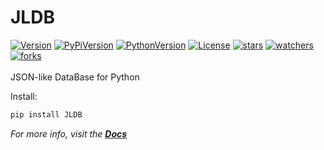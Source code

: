 # JLDB
[![Version](https://img.shields.io/github/release/HidekiHrk/JLDB.svg)](https://github.com/HidekiHrk/JLDB/releases/latest) [![PyPiVersion](https://img.shields.io/pypi/v/JLDB.svg)](https://pypi.org/project/JLDB/) [![PythonVersion](https://img.shields.io/pypi/pyversions/JLDB.svg)](https://pypi.org/search/?c=Programming+Language+%3A%3A+Python+%3A%3A+3.7) [![License](https://img.shields.io/github/license/HidekiHrk/JLDB.svg)](https://github.com/HidekiHrk/JLDB/blob/master/LICENSE) [![stars](https://img.shields.io/github/stars/HidekiHrk/JLDB.svg)](https://github.com/HidekiHrk/JLDB/stargazers) [![watchers](https://img.shields.io/github/watchers/HidekiHrk/JLDB.svg)](https://github.com/HidekiHrk/JLDB/watchers) [![forks](https://img.shields.io/github/forks/HidekiHrk/JLDB.svg)](https://github.com/HidekiHrk/JLDB/network/members)
<br><br>
JSON-like DataBase for Python

Install:
```python
pip install JLDB
```

*For more info, visit the __[Docs](https://github.com/HidekiHrk/JLDB/blob/master/docs/main.md)__*
